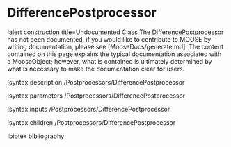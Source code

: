 <!-- MOOSE Documentation Stub: Remove this when content is added. -->

# DifferencePostprocessor

!alert construction title=Undocumented Class
The DifferencePostprocessor has not been documented, if you would like to contribute to MOOSE by
writing documentation, please see [MooseDocs/generate.md]. The content contained on this page explains
the typical documentation associated with a MooseObject; however, what is contained is ultimately
determined by what is necessary to make the documentation clear for users.

!syntax description /Postprocessors/DifferencePostprocessor

!syntax parameters /Postprocessors/DifferencePostprocessor

!syntax inputs /Postprocessors/DifferencePostprocessor

!syntax children /Postprocessors/DifferencePostprocessor

!bibtex bibliography
